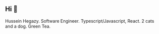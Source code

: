 ## Hi 👋

Hussein Hegazy.
Software Engineer.
Typescript/Javascript, React.
2 cats and a dog.
Green Tea.

